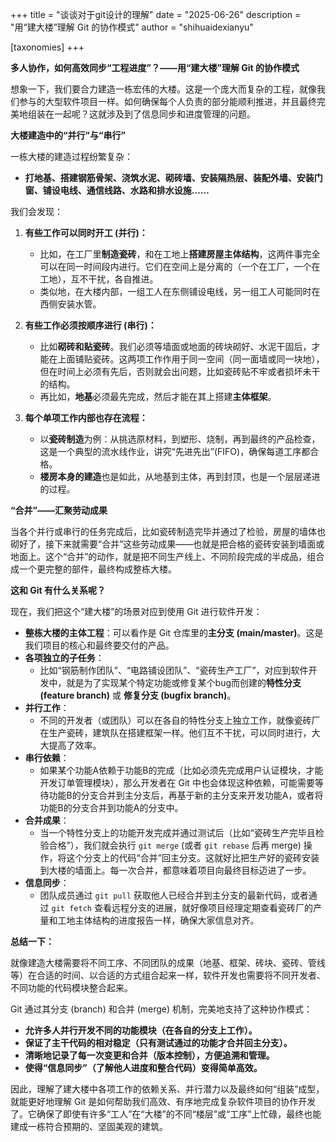 +++
title = "谈谈对于git设计的理解"
date = "2025-06-26"
description = "用“建大楼”理解 Git 的协作模式"
author = "shihuaidexianyu"

[taxonomies]
+++

**多人协作，如何高效同步“工程进度”？——用“建大楼”理解 Git 的协作模式**

想象一下，我们要合力建造一栋宏伟的大楼。这是一个庞大而复杂的工程，就像我们参与的大型软件项目一样。如何确保每个人负责的部分能顺利推进，并且最终完美地组装在一起呢？这就涉及到了信息同步和进度管理的问题。

**大楼建造中的“并行”与“串行”**

一栋大楼的建造过程纷繁复杂：

* **打地基、搭建钢筋骨架、浇筑水泥、砌砖墙、安装隔热层、装配外墙、安装门窗、铺设电线、通信线路、水路和排水设施……**

我们会发现：

1. **有些工作可以同时开工 (并行)：**
    * 比如，在工厂里**制造瓷砖**，和在工地上**搭建房屋主体结构**，这两件事完全可以在同一时间段内进行。它们在空间上是分离的（一个在工厂，一个在工地），互不干扰，各自推进。
    * 类似地，在大楼内部，一组工人在东侧铺设电线，另一组工人可能同时在西侧安装水管。

2. **有些工作必须按顺序进行 (串行)：**
    * 比如**砌砖和贴瓷砖**。我们必须等墙面或地面的砖块砌好、水泥干固后，才能在上面铺贴瓷砖。这两项工作作用于同一空间（同一面墙或同一块地），但在时间上必须有先后，否则就会出问题，比如瓷砖贴不牢或者损坏未干的结构。
    * 再比如，**地基**必须最先完成，然后才能在其上搭建**主体框架**。

3. **每个单项工作内部也存在流程：**
    * 以**瓷砖制造**为例：从挑选原材料，到塑形、烧制，再到最终的产品检查，这是一个典型的流水线作业，讲究“先进先出”(FIFO)，确保每道工序都合格。
    * **楼房本身的建造**也是如此，从地基到主体，再到封顶，也是一个层层递进的过程。

**“合并”——汇聚劳动成果**

当各个并行或串行的任务完成后，比如瓷砖制造完毕并通过了检验，房屋的墙体也砌好了，接下来就需要“合并”这些劳动成果——也就是把合格的瓷砖安装到墙面或地面上。这个“合并”的动作，就是把不同生产线上、不同阶段完成的半成品，组合成一个更完整的部件，最终构成整栋大楼。

**这和 Git 有什么关系呢？**

现在，我们把这个“建大楼”的场景对应到使用 Git 进行软件开发：

* **整栋大楼的主体工程**：可以看作是 Git 仓库里的**主分支 (main/master)**。这是我们项目的核心和最终要交付的产品。
* **各项独立的子任务**：
  * 比如“钢筋制作团队”、“电路铺设团队”、“瓷砖生产工厂”，对应到软件开发中，就是为了实现某个特定功能或修复某个bug而创建的**特性分支 (feature branch)** 或 **修复分支 (bugfix branch)**。
* **并行工作**：
  * 不同的开发者（或团队）可以在各自的特性分支上独立工作，就像瓷砖厂在生产瓷砖，建筑队在搭建框架一样。他们互不干扰，可以同时进行，大大提高了效率。
* **串行依赖**：
  * 如果某个功能A依赖于功能B的完成（比如必须先完成用户认证模块，才能开发订单管理模块），那么开发者在 Git 中也会体现这种依赖，可能需要等待功能B的分支合并到主分支后，再基于新的主分支来开发功能A，或者将功能B的分支合并到功能A的分支中。
* **合并成果**：
  * 当一个特性分支上的功能开发完成并通过测试后（比如“瓷砖生产完毕且检验合格”），我们就会执行 `git merge` (或者 `git rebase` 后再 merge) 操作，将这个分支上的代码“合并”回主分支。这就好比把生产好的瓷砖安装到大楼的墙面上。每一次合并，都意味着项目向最终目标迈进了一步。
* **信息同步**：
  * 团队成员通过 `git pull` 获取他人已经合并到主分支的最新代码，或者通过 `git fetch` 查看远程分支的进展，就好像项目经理定期查看瓷砖厂的产量和工地主体结构的进度报告一样，确保大家信息对齐。

**总结一下：**

就像建造大楼需要将不同工序、不同团队的成果（地基、框架、砖块、瓷砖、管线等）在合适的时间、以合适的方式组合起来一样，软件开发也需要将不同开发者、不同功能的代码模块整合起来。

Git 通过其分支 (branch) 和合并 (merge) 机制，完美地支持了这种协作模式：

* **允许多人并行开发不同的功能模块（在各自的分支上工作）。**
* **保证了主干代码的相对稳定（只有测试通过的功能才合并回主分支）。**
* **清晰地记录了每一次变更和合并（版本控制），方便追溯和管理。**
* **使得“信息同步”（了解他人进度和整合代码）变得简单高效。**

因此，理解了建大楼中各项工作的依赖关系、并行潜力以及最终如何“组装”成型，就能更好地理解 Git 是如何帮助我们高效、有序地完成复杂软件项目的协作开发了。它确保了即使有许多“工人”在“大楼”的不同“楼层”或“工序”上忙碌，最终也能建成一栋符合预期的、坚固美观的建筑。